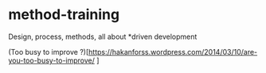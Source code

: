 # method-training
Design, process, methods, all about *driven development

(Too busy to improve ?)[https://hakanforss.wordpress.com/2014/03/10/are-you-too-busy-to-improve/ ]
